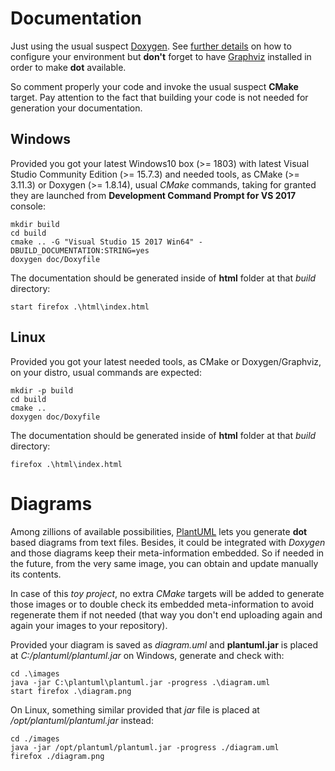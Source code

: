 # Documentation

Just using the usual suspect [Doxygen](www.stack.nl/~dimitri/doxygen/download.html
). See [further details](https://p5r.uk/blog/2014/cmake-doxygen.html) on how to configure your environment
but **don't** forget to have [Graphviz](https://graphviz.gitlab.io/_pages/Download/Download_windows.html) installed in order to make **dot** available.

So comment properly your code and invoke the usual suspect **CMake** target. 
Pay attention to the fact that building your code is not needed for generation your documentation.

## Windows

Provided you got your latest Windows10 box (>= 1803) with latest Visual Studio Community Edition (>= 15.7.3) and needed tools, as CMake (>= 3.11.3) or Doxygen (>= 1.8.14),
usual *CMake* commands, taking for granted they are launched from **Development Command Prompt for VS 2017** console:

	mkdir build
	cd build 
	cmake .. -G "Visual Studio 15 2017 Win64" -DBUILD_DOCUMENTATION:STRING=yes
	doxygen doc/Doxyfile

The documentation should be generated inside of **html** folder at that *build* directory:

	start firefox .\html\index.html

## Linux 

Provided you got your latest needed tools, as CMake or Doxygen/Graphviz, on your distro, usual commands are expected:

	mkdir -p build
	cd build 
	cmake ..
	doxygen doc/Doxyfile

The documentation should be generated inside of **html** folder at that *build* directory:

	firefox .\html\index.html

# Diagrams

Among zillions of available possibilities, [PlantUML](plantuml.com) lets you generate **dot** based diagrams from text files.
Besides, it could be integrated with *Doxygen* and those diagrams keep their meta-information embedded. 
So if needed in the future, from the very same image, you can obtain and update manually its contents.

In case of this *toy project*, no extra *CMake* targets will be added to generate those images or
to double check its embedded meta-information to avoid regenerate them if not needed (that way
you don't end uploading again and again your images to your repository).

Provided your diagram is saved as *diagram.uml* and **plantuml.jar** is placed at *C:/plantuml/plantuml.jar* on Windows, generate and check with:

	cd .\images
	java -jar C:\plantuml\plantuml.jar -progress .\diagram.uml
	start firefox .\diagram.png

On Linux, something similar provided that *jar* file is placed at */opt/plantuml/plantuml.jar* instead:

	cd ./images	
	java -jar /opt/plantuml/plantuml.jar -progress ./diagram.uml
	firefox ./diagram.png
